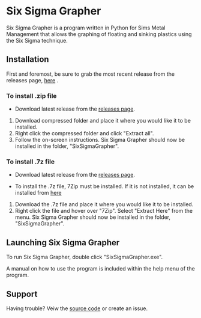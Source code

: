 # Six Sigma Grapher
Six Sigma Grapher is a program written in Python for Sims Metal Management that allows the graphing of floating and sinking plastics using
the Six Sigma technique.

## Installation

First and foremost, be sure to grab the most recent release from the releases page, [here](https://github.com/lulamae12/Six-Sigma-Grapher/releases) .


### To install .zip file
- Download latest release from the [releases page](https://github.com/lulamae12/Six-Sigma-Grapher/releases).

1. Download compressed folder and place it where you would like it to be installed.
2. Right click the compressed folder and click "Extract all".
3. Follow the on-screen instructions.
Six Sigma Grapher should now be installed in the folder, "SixSigmaGrapher".


### To install .7z file
- Download latest release from the [releases page](https://github.com/lulamae12/Six-Sigma-Grapher/releases).

- To install the .7z file, 7Zip must be installed. If it is not installed, it can be installed from [here](https://www.7-zip.org/download.html)


1. Download the .7z file and place it where you would like it to be installed.
2. Right click the file and hover over "7Zip". Select "Extract Here" from the menu.
Six Sigma Grapher should now be installed in the folder, "SixSigmaGrapher".

## Launching Six Sigma Grapher

To run Six Sigma Grapher, double click "SixSigmaGrapher.exe".

A manual on how to use the program is included within the help menu of the program.

## Support
Having trouble? Veiw the [source code](https://github.com/lulamae12/Six-Sigma-Grapher) or create an issue.
